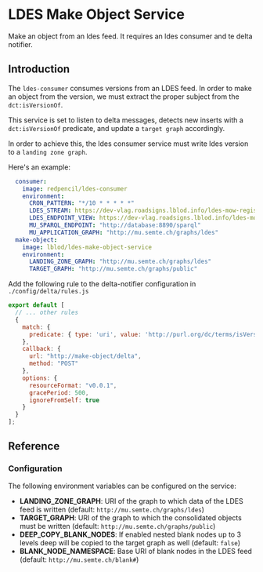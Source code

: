# LDES Make Object Service

Make an object from an ldes feed. It requires an ldes consumer and te delta notifier.

## Introduction

The `ldes-consumer` consumes versions from an LDES feed. In order to make an object from
the version, we must extract the proper subject from the `dct:isVersionOf`.

This service is set to listen to delta messages, detects new inserts with a `dct:isVersionOf`
predicate, and update a `target graph` accordingly.

In order to achieve this, the ldes consumer service must write ldes version to a `landing zone graph`.

Here's an example:

```yml
  consumer:
    image: redpencil/ldes-consumer
    environment:
      CRON_PATTERN: "*/10 * * * * *"
      LDES_STREAM: https://dev-vlag.roadsigns.lblod.info/ldes-mow-register
      LDES_ENDPOINT_VIEW: https://dev-vlag.roadsigns.lblod.info/ldes-mow-register/1
      MU_SPARQL_ENDPOINT: "http://database:8890/sparql"
      MU_APPLICATION_GRAPH: "http://mu.semte.ch/graphs/ldes"
  make-object:
    image: lblod/ldes-make-object-service
    environment:
      LANDING_ZONE_GRAPH: "http://mu.semte.ch/graphs/ldes"
      TARGET_GRAPH: "http://mu.semte.ch/graphs/public"
```

Add the following rule to the delta-notifier configuration in `./config/delta/rules.js`

```javascript
export default [
  // ... other rules
  {
    match: {
      predicate: { type: 'uri', value: 'http://purl.org/dc/terms/isVersionOf' }
    },
    callback: {
      url: "http://make-object/delta",
      method: "POST"
    },
    options: {
      resourceFormat: "v0.0.1",
      gracePeriod: 500,
      ignoreFromSelf: true
    }
  }
];
```

## Reference
### Configuration
The following environment variables can be configured on the service:
- **LANDING_ZONE_GRAPH**: URI of the graph to which data of the LDES feed is written (default: `http://mu.semte.ch/graphs/ldes`)
- **TARGET_GRAPH**: URI of the graph to which the consolidated objects must be written (default: `http://mu.semte.ch/graphs/public`)
- **DEEP_COPY_BLANK_NODES**: If enabled nested blank nodes up to 3 levels deep will be copied to the target graph as well (default: `false`)
- **BLANK_NODE_NAMESPACE**: Base URI of blank nodes in the LDES feed (default: `http://mu.semte.ch/blank#`)
